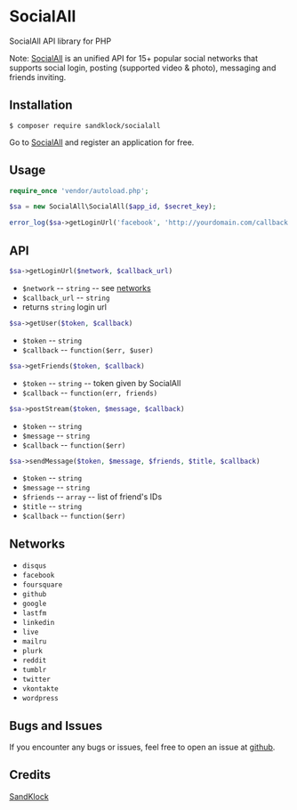 # SocialAll

SocialAll API library for PHP

Note: [SocialAll](https://www.socialall.io) is an unified API for 15+ popular social networks that supports social login, posting (supported video & photo), messaging and friends inviting.

## Installation

```
$ composer require sandklock/socialall
```
Go to [SocialAll](https://www.socialall.io) and register an application for free.

## Usage

~~~ php
require_once 'vendor/autoload.php';

$sa = new SocialAll\SocialAll($app_id, $secret_key);

error_log($sa->getLoginUrl('facebook', 'http://yourdomain.com/callback'));
~~~

## API

~~~ php
$sa->getLoginUrl($network, $callback_url)
~~~

  * `$network` -- `string` -- see [networks](#networks)
  * `$callback_url` -- `string`
  * returns `string` login url

~~~ php
$sa->getUser($token, $callback)
~~~

  * `$token` -- `string`
  * `$callback` -- `function($err, $user)`

~~~ php
$sa->getFriends($token, $callback)
~~~

  * `$token` -- `string` -- token given by SocialAll
  * `$callback` -- `function(err, friends)`

~~~ php
$sa->postStream($token, $message, $callback)
~~~

  * `$token` -- `string`
  * `$message` -- `string`
  * `$callback` -- `function($err)`

~~~ php
$sa->sendMessage($token, $message, $friends, $title, $callback)
~~~

  * `$token` -- `string`
  * `$message` -- `string`
  * `$friends` -- `array` -- list of friend's IDs
  * `$title` -- `string`
  * `$callback` -- `function($err)`

## Networks

* `disqus`
* `facebook`
* `foursquare`
* `github`
* `google`
* `lastfm`
* `linkedin`
* `live`
* `mailru`
* `plurk`
* `reddit`
* `tumblr`
* `twitter`
* `vkontakte`
* `wordpress`

## Bugs and Issues

If you encounter any bugs or issues, feel free to open an issue at [github](https://github.com/sandklock/soclall-api-php/issues).

## Credits

[SandKlock](https://www.socialall.io)
